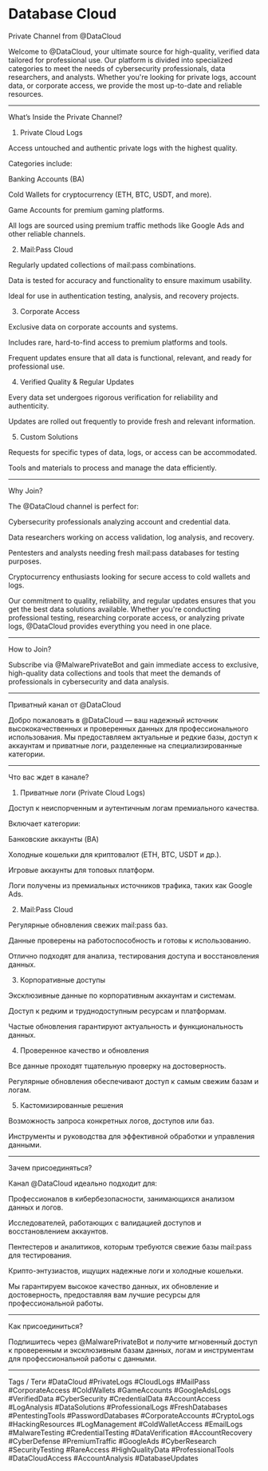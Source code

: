 # Database Cloud
Private Channel from @DataCloud

Welcome to @DataCloud, your ultimate source for high-quality, verified data tailored for professional use. Our platform is divided into specialized categories to meet the needs of cybersecurity professionals, data researchers, and analysts. Whether you're looking for private logs, account data, or corporate access, we provide the most up-to-date and reliable resources.


---

What’s Inside the Private Channel?

1. Private Cloud Logs

Access untouched and authentic private logs with the highest quality.

Categories include:

Banking Accounts (BA)

Cold Wallets for cryptocurrency (ETH, BTC, USDT, and more).

Game Accounts for premium gaming platforms.


All logs are sourced using premium traffic methods like Google Ads and other reliable channels.



2. Mail:Pass Cloud

Regularly updated collections of mail:pass combinations.

Data is tested for accuracy and functionality to ensure maximum usability.

Ideal for use in authentication testing, analysis, and recovery projects.



3. Corporate Access

Exclusive data on corporate accounts and systems.

Includes rare, hard-to-find access to premium platforms and tools.

Frequent updates ensure that all data is functional, relevant, and ready for professional use.



4. Verified Quality & Regular Updates

Every data set undergoes rigorous verification for reliability and authenticity.

Updates are rolled out frequently to provide fresh and relevant information.



5. Custom Solutions

Requests for specific types of data, logs, or access can be accommodated.

Tools and materials to process and manage the data efficiently.





---

Why Join?

The @DataCloud channel is perfect for:

Cybersecurity professionals analyzing account and credential data.

Data researchers working on access validation, log analysis, and recovery.

Pentesters and analysts needing fresh mail:pass databases for testing purposes.

Cryptocurrency enthusiasts looking for secure access to cold wallets and logs.


Our commitment to quality, reliability, and regular updates ensures that you get the best data solutions available. Whether you're conducting professional testing, researching corporate access, or analyzing private logs, @DataCloud provides everything you need in one place.


---

How to Join?

Subscribe via @MalwarePrivateBot and gain immediate access to exclusive, high-quality data collections and tools that meet the demands of professionals in cybersecurity and data analysis.


---

Приватный канал от @DataCloud

Добро пожаловать в @DataCloud — ваш надежный источник высококачественных и проверенных данных для профессионального использования. Мы предоставляем актуальные и редкие базы, доступ к аккаунтам и приватные логи, разделенные на специализированные категории.


---

Что вас ждет в канале?

1. Приватные логи (Private Cloud Logs)

Доступ к неиспорченным и аутентичным логам премиального качества.

Включает категории:

Банковские аккаунты (BA)

Холодные кошельки для криптовалют (ETH, BTC, USDT и др.).

Игровые аккаунты для топовых платформ.


Логи получены из премиальных источников трафика, таких как Google Ads.



2. Mail:Pass Cloud

Регулярные обновления свежих mail:pass баз.

Данные проверены на работоспособность и готовы к использованию.

Отлично подходят для анализа, тестирования доступа и восстановления данных.



3. Корпоративные доступы

Эксклюзивные данные по корпоративным аккаунтам и системам.

Доступ к редким и труднодоступным ресурсам и платформам.

Частые обновления гарантируют актуальность и функциональность данных.



4. Проверенное качество и обновления

Все данные проходят тщательную проверку на достоверность.

Регулярные обновления обеспечивают доступ к самым свежим базам и логам.



5. Кастомизированные решения

Возможность запроса конкретных логов, доступов или баз.

Инструменты и руководства для эффективной обработки и управления данными.





---

Зачем присоединяться?

Канал @DataCloud идеально подходит для:

Профессионалов в кибербезопасности, занимающихся анализом данных и логов.

Исследователей, работающих с валидацией доступов и восстановлением аккаунтов.

Пентестеров и аналитиков, которым требуются свежие базы mail:pass для тестирования.

Крипто-энтузиастов, ищущих надежные логи и холодные кошельки.


Мы гарантируем высокое качество данных, их обновление и достоверность, предоставляя вам лучшие ресурсы для профессиональной работы.


---

Как присоединиться?

Подпишитесь через @MalwarePrivateBot и получите мгновенный доступ к проверенным и эксклюзивным базам данных, логам и инструментам для профессиональной работы с данными.


---

Tags / Теги
#DataCloud #PrivateLogs #CloudLogs #MailPass #CorporateAccess #ColdWallets #GameAccounts #GoogleAdsLogs #VerifiedData #CyberSecurity #CredentialData #AccountAccess #LogAnalysis #DataSolutions #ProfessionalLogs #FreshDatabases #PentestingTools #PasswordDatabases #CorporateAccounts #CryptoLogs #HackingResources #LogManagement #ColdWalletAccess #EmailLogs #MalwareTesting #CredentialTesting #DataVerification #AccountRecovery #CyberDefense #PremiumTraffic #GoogleAds #CyberResearch #SecurityTesting #RareAccess #HighQualityData #ProfessionalTools #DataCloudAccess #AccountAnalysis #DatabaseUpdates
